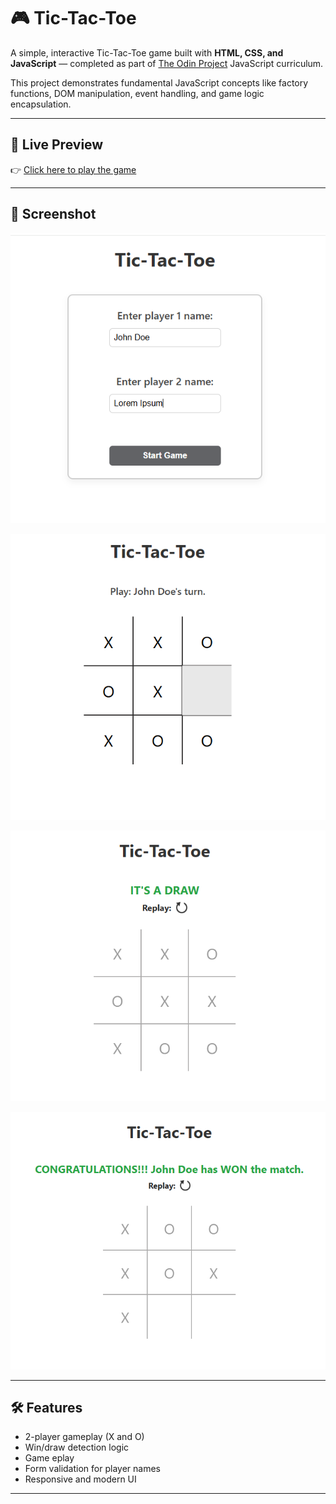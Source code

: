 # 🎮 Tic-Tac-Toe

A simple, interactive Tic-Tac-Toe game built with **HTML, CSS, and JavaScript** — completed as part of [The Odin Project](https://www.theodinproject.com/) JavaScript curriculum.

This project demonstrates fundamental JavaScript concepts like factory functions, DOM manipulation, event handling, and game logic encapsulation.

---

## 🔗 Live Preview

👉 [Click here to play the game](https://babashehu01.github.io/tic-tac-toe/)  

---

## 📸 Screenshot

![Game start page](./game-start-page.png)

![Game play page](./game-play-page.PNG)

![Draw page](./draw-page.PNG)

![Win page](./win.PNG)

---

## 🛠️ Features

- 2-player gameplay (X and O)
- Win/draw detection logic
- Game eplay
- Form validation for player names
- Responsive and modern UI

---
